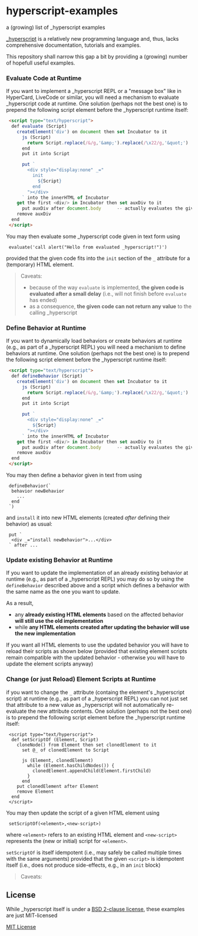 # hyperscript-examples #

a (growing) list of \_hyperscript examples

[\_hyperscript](https://github.com/bigskysoftware/_hyperscript) is a relatively new programming language and, thus, lacks comprehensive documentation, tutorials and examples.

This repository shall narrow this gap a bit by providing a (growing) number of hopefull useful examples.

### Evaluate Code at Runtime ###

If you want to implement a \_hyperscript REPL or a "message box" like in HyperCard, LiveCode or similar, you will need a mechanism to evaluate \_hyperscript code at runtime. One solution (perhaps not the best one) is to prepend the following script element before the \_hyperscript runtime itself:

```html
 <script type="text/hyperscript">
  def evaluate (Script)
    createElement('div') on document then set Incubator to it
      js (Script)
        return Script.replace(/&/g,'&amp;').replace(/\x22/g,'&quot;')
      end
      put it into Script

      put `
        <div style="display:none" _="
          init
            ${Script}
          end
        "></div>
      ` into the innerHTML of Incubator
    get the first <div/> in Incubator then set auxDiv to it
      put auxDiv after document.body      -- actually evaluates the given script
    remove auxDiv
  end
 </script>
```

You may then evaluate some \_hyperscript code given in text form using

```
 evaluate('call alert("Hello from evaluated _hyperscript!")')
```

provided that the given code fits into the `init` section of the `_` attribute for a (temporary) HTML element.

> Caveats:
> * because of the way `evaluate` is implemented, **the given code is evaluated after a small delay** (i.e., will not finish before `evaluate` has ended)
> * as a consequence, **the given code can not return any value** to the calling \_hyperscript

### Define Behavior at Runtime ###

If you want to dynamically load behaviors or create behaviors at runtime (e.g., as part of a \_hyperscript REPL) you will need a mechanism to define behaviors at runtime. One solution (perhaps not the best one) is to prepend the following script element before the \_hyperscript runtime itself:

```html
 <script type="text/hyperscript">
  def defineBehavior (Script)
    createElement('div') on document then set Incubator to it
      js (Script)
        return Script.replace(/&/g,'&amp;').replace(/\x22/g,'&quot;')
      end
      put it into Script

      put `
        <div style="display:none" _="
          ${Script}
        "></div>
      ` into the innerHTML of Incubator
    get the first <div/> in Incubator then set auxDiv to it
      put auxDiv after document.body      -- actually evaluates the given script
    remove auxDiv
  end
 </script>
```

You may then define a behavior given in text from using

```
 defineBehavior(`
  behavior newBehavior
    ...
  end
 `)
```

and `install` it into new HTML elements (created _after_ defining their behavior) as usual:

```
 put `
  <div _="install newBehavior">...</div>
 ` after ...
```

### Update existing Behavior at Runtime ###

If you want to update the implementation of an already existing behavior at runtime (e.g., as part of a \_hyperscript REPL) you may do so by using the `defineBehavior` described above and a script which defines a behavior with the same name as the one you want to update.

As a result,

* any **already existing HTML elements** based on the affected behavior **will still use the old implementation**
* while **any HTML elements created after updating the behavior will use the new implementation**

If you want all HTML elements to use the updated behavior you will have to reload their scripts as shown below (provided that existing element scripts remain compatible with the updated behavior - otherwise you will have to update the element scripts anyway)

### Change (or just Reload) Element Scripts at Runtime ###

if you want to change the `_` attribute (containg the element's \_hyperscript script) at runtime (e.g., as part of a \_hyperscript REPL) you can not just set that attribute to a new value as \_hyperscript will not automatically re-evaluate the new attribute contents. One solution (perhaps not the best one) is to prepend the following script element before the \_hyperscript runtime itself:

```
 <script type="text/hyperscript">
  def setScriptOf (Element, Script)
    cloneNode() from Element then set clonedElement to it
      set @_ of clonedElement to Script

      js (Element, clonedElement)
        while (Element.hasChildNodes()) {
          clonedElement.appendChild(Element.firstChild)
        }
      end
    put clonedElement after Element
    remove Element
  end
 </script>
```

You may then update the script of a given HTML element using

```
 setScriptOf(<element>,<new-script>)
```

where `<element>` refers to an existing HTML element and `<new-script>` represents the (new or initial) script for `<element>`.

`setScriptOf` is itself idempotent (i.e., may safely be called multiple times with the same arguments) provided that the given `<script>` is idempotent itself (i.e., does not produce side-effects, e.g., in an `init` block)

> Caveats:

## License ##

While \_hyperscript itself is under a [BSD 2-clause license](https://github.com/bigskysoftware/_hyperscript/blob/master/LICENSE), these examples are just MIT-licensed

[MIT License](LICENSE.md)
